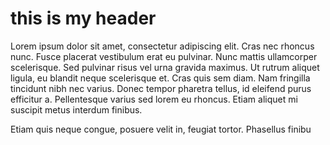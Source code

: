 # this is my header 

 Lorem ipsum dolor sit amet, consectetur adipiscing elit. Cras nec rhoncus nunc. Fusce placerat vestibulum erat eu pulvinar. Nunc mattis ullamcorper scelerisque. Sed pulvinar risus vel urna gravida maximus. Ut rutrum aliquet ligula, eu blandit neque scelerisque et. Cras quis sem diam. Nam fringilla tincidunt nibh nec varius. Donec tempor pharetra tellus, id eleifend purus efficitur a. Pellentesque varius sed lorem eu rhoncus. Etiam aliquet mi suscipit metus interdum finibus.

Etiam quis neque congue, posuere velit in, feugiat tortor. Phasellus finibu
